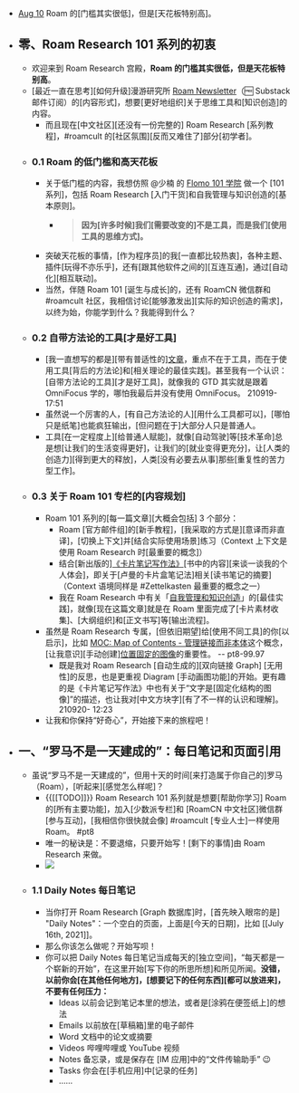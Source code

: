 - [Aug 10](https://jimmylv.substack.com/p/roam101-daily-notes)
Roam 的[门槛其实很低]，但是[天花板特别高]。
- ## **零、Roam Research 101 系列的初衷**
    - 欢迎来到 Roam Research 宫殿，**Roam 的门槛其实很低，但是天花板特别高**。
    - [最近一直在思考][如何升级]漫游研究所 [Roam Newsletter](https://jimmylv.substack.com/)（🆓 Substack 邮件订阅）的[内容形式]，想要[更好地组织]关于思维工具和[知识创造]的内容。
        - 而且现在[中文社区][还没有一份完整的] Roam Research [系列教程]，#roamcult 的[社区氛围][反而又难住了]部分[初学者]。
    - ### 0.1 Roam 的低门槛和高天花板
        - 关于低门槛的内容，我想仿照 @少楠 的 [Flomo 101 学院](https://help.flomoapp.com/about-101) 做一个 [101 系列]，包括 Roam Research [入门干货]和自我管理与知识创造的[基本原则]。
            - > **因为[许多时候]我们[需要改变的]不是工具，而是我们[使用工具的思维方式]。**
        - 突破天花板的事情，[作为程序员]的我[一直都比较热衷]，各种主题、插件[玩得不亦乐乎]，还有[跟其他软件之间的][互连互通]，通过[自动化][相互联动]。
        - 当然，伴随 Roam 101 [诞生与成长]的，还有 RoamCN 微信群和 #roamcult 社区，我相信讨论[能够激发出][实际的知识创造的需求]，以终为始，你能学到什么？我能得到什么？
    - ### 0.2 自带方法论的工具[才是好工具]
        - [我一直想写的都是][带有普适性的][文章](https://sspai.com/u/jimmylv/posts)，重点不在于工具，而在于使用工具[背后的方法论]和[相关理论的最佳实践]。甚至我有一个认识：[自带方法论的工具][才是好工具]，就像我的 GTD 其实就是跟着 OmniFocus 学的，哪怕我最后并没有使用 OmniFocus。
210919-17:51
        - 虽然说一个厉害的人，[有自己方法论的人][用什么工具都可以]，[哪怕只是纸笔]也能疯狂输出，[但问题在于]大部分人只是普通人。
        - 工具[在一定程度上][给普通人赋能]，就像[自动驾驶]等[技术革命]总是想[让我们的生活变得更好]，让我们的[就业变得更充分]，让[人类的创造力][得到更大的释放]，人类[没有必要去从事]那些[重复性的苦力型工作]。
    - ### 0.3 关于 Roam 101 专栏的[内容规划]
        - Roam 101 系列的[每一篇文章][大概会包括] 3 个部分：
            - Roam [官方邮件组]的[新手教程]，[我采取的方式是][意译而非直译]，[切换上下文]并[结合实际使用场景]练习（Context 上下文是使用 Roam Research 时[最重要的概念]）
            - 结合[新出版的][《卡片笔记写作法》](https://weread.qq.com/web/reader/3d8326d072552e803d87c41kc81322c012c81e728d9d180)[书中的内容][来谈一谈我的个人体会]，即关于[卢曼的卡片盒笔记法]相关[读书笔记的摘要]（Context 语境同样是 #Zettelkasten 最重要的概念之一）
            - 我在 Roam Research 中有关「[自我管理和知识创造](https://mp.weixin.qq.com/mp/appmsgalbum?__biz=MzA4NDAxNjIxMg==&action=getalbum&album_id=1369021746099322881&scene=173&subscene=&sessionid=0&enterid=1626606352&from_msgid=2647919498&from_itemidx=1&count=3&nolastread=1#wechat_redirect)」的[最佳实践]，就像[现在这篇文章]就是在 Roam 里面完成了[卡片素材收集]、[大纲组织]和[正文书写]等[输出流程]。
        - 虽然是 Roam Research 专属，[但依旧期望]给[使用不同工具]的你[以启示]，比如 [MOC: Map of Contents - 管理链接而非本体](https://www.yuque.com/deerain/gannbs/hb0gsd)这个概念，[让我意识][手动创建][位置固定的图像](https://cdn.substack.com/image/fetch/f_auto,q_auto:good,fl_progressive:steep/https%3A%2F%2Fbucketeer-e05bbc84-baa3-437e-9518-adb32be77984.s3.amazonaws.com%2Fpublic%2Fimages%2F5d573116-435f-460c-bc94-ff0ad6e63f74_1120x671.png)的重要性。 -- pt8-99.97
            - 既是我对 Roam Research [自动生成的][双向链接 Graph] [无用性]的反思，也是更重视 Diagram [手动画图功能]的开始。更有趣的是《卡片笔记写作法》中也有关于“文字是[固定化结构的图像]”的描述，也让我对[中文方块字][有了不一样的认识和理解]。
210920- 12:23
        - 让我和你保持“好奇心”，开始接下来的旅程吧！
- ## 一、“罗马不是一天建成的”：每日笔记和页面引用
    - 虽说“罗马不是一天建成的”，但用十天的时间[来打造属于你自己的]罗马（Roam），[听起来][感觉怎么样呢]？
        - {{[[TODO]]}} Roam Research 101 系列就是想要[帮助你学习] Roam 的[所有主要功能]，加入[少数派专栏]和 [RoamCN 中文社区]微信群[参与互动]，[我相信你很快就会像] #roamcult [专业人士]一样使用 Roam。 #pt8
        - 唯一的秘诀是：不要退缩，只要开始写！[剩下的事情]由 Roam Research 来做。
        - ![](https://firebasestorage.googleapis.com/v0/b/firescript-577a2.appspot.com/o/imgs%2Fapp%2FXELiu-NovaKG%2FoRzye-xaNH.png?alt=media&token=227742f8-f296-49af-aa2d-33e60525efb2)
    - ### 1.1 Daily Notes 每日笔记
        - 当你打开 Roam Research [Graph 数据库]时，[首先映入眼帘的是] "Daily Notes"：一个空白的页面，上面是[今天的日期]，比如 [[July 16th, 2021]]。
        - 那么你该怎么做呢？开始写呗！
        - 你可以把 Daily Notes 每日笔记当成每天的[独立空间]，“每天都是一个崭新的开始”，在这里开始[写下你的所思所想]和所见所闻。__没错，以前你会[在其他任何地方]，[想要记下的任何东西][都可以放进来]，不要有任何压力：__
            - Ideas 以前会记到笔记本里的想法，或者是[涂鸦在便签纸上]的想法
            - Emails 以前放在[草稿箱]里的电子邮件
            - Word 文档中的论文或摘要
            - Videos 哔哩哔哩或 YouTube 视频
            - Notes 备忘录，或是保存在 [IM 应用]中的“文件传输助手” 😉
            - Tasks 你会在[手机应用]中[记录的任务]
            - ……
